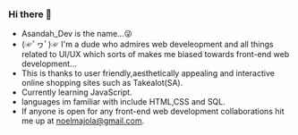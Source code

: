 ### Hi there 👋
- Asandah_Dev is the name...😜
- (☞ﾟヮﾟ)☞ I'm a dude who admires web develeopment and all things related to UI/UX which sorts of makes me biased towards front-end web development...
- This is thanks to user friendly,aesthetically appealing and interactive online shopping sites such as Takealot(SA).
- Currently learning JavaScript.
- languages im familiar with include HTML,CSS and SQL.
- If anyone is open for any front-end web development collaborations hit me up at noelmajola@gmail.com.


<!--
**AsandaTheCurious/AsandaTheCurious** is a ✨ _special_ ✨ repository because its `README.md` (this file) appears on your GitHub profile.


